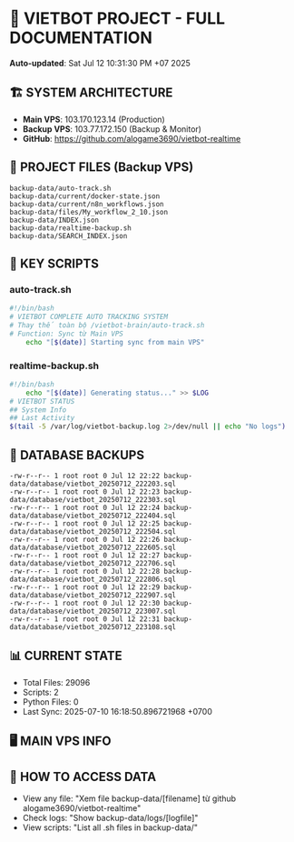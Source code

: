 # 🤖 VIETBOT PROJECT - FULL DOCUMENTATION
**Auto-updated**: Sat Jul 12 10:31:30 PM +07 2025

## 🏗️ SYSTEM ARCHITECTURE
- **Main VPS**: 103.170.123.14 (Production)
- **Backup VPS**: 103.77.172.150 (Backup & Monitor)
- **GitHub**: https://github.com/alogame3690/vietbot-realtime

## 📁 PROJECT FILES (Backup VPS)
```
backup-data/auto-track.sh
backup-data/current/docker-state.json
backup-data/current/n8n_workflows.json
backup-data/files/My_workflow_2_10.json
backup-data/INDEX.json
backup-data/realtime-backup.sh
backup-data/SEARCH_INDEX.json
```

## 🔧 KEY SCRIPTS
### auto-track.sh
```bash
#!/bin/bash
# VIETBOT COMPLETE AUTO TRACKING SYSTEM
# Thay thế toàn bộ /vietbot-brain/auto-track.sh
# Function: Sync từ Main VPS
    echo "[$(date)] Starting sync from main VPS"
```
### realtime-backup.sh
```bash
#!/bin/bash
    echo "[$(date)] Generating status..." >> $LOG
# VIETBOT STATUS
## System Info
## Last Activity
$(tail -5 /var/log/vietbot-backup.log 2>/dev/null || echo "No logs")
```

## 💾 DATABASE BACKUPS
```
-rw-r--r-- 1 root root 0 Jul 12 22:22 backup-data/database/vietbot_20250712_222203.sql
-rw-r--r-- 1 root root 0 Jul 12 22:23 backup-data/database/vietbot_20250712_222303.sql
-rw-r--r-- 1 root root 0 Jul 12 22:24 backup-data/database/vietbot_20250712_222404.sql
-rw-r--r-- 1 root root 0 Jul 12 22:25 backup-data/database/vietbot_20250712_222504.sql
-rw-r--r-- 1 root root 0 Jul 12 22:26 backup-data/database/vietbot_20250712_222605.sql
-rw-r--r-- 1 root root 0 Jul 12 22:27 backup-data/database/vietbot_20250712_222706.sql
-rw-r--r-- 1 root root 0 Jul 12 22:28 backup-data/database/vietbot_20250712_222806.sql
-rw-r--r-- 1 root root 0 Jul 12 22:29 backup-data/database/vietbot_20250712_222907.sql
-rw-r--r-- 1 root root 0 Jul 12 22:30 backup-data/database/vietbot_20250712_223007.sql
-rw-r--r-- 1 root root 0 Jul 12 22:31 backup-data/database/vietbot_20250712_223108.sql
```

## 📊 CURRENT STATE
- Total Files: 29096
- Scripts: 2
- Python Files: 0
- Last Sync: 2025-07-10 16:18:50.896721968 +0700

## 🖥️ MAIN VPS INFO


## 🚨 HOW TO ACCESS DATA
- View any file: "Xem file backup-data/[filename] từ github alogame3690/vietbot-realtime"
- Check logs: "Show backup-data/logs/[logfile]"
- View scripts: "List all .sh files in backup-data/"
